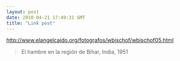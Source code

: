 ```yaml
---
layout: post
date: 2010-04-21 17:49:31 GMT
title: "Link post"
---
```

<http://www.elangelcaido.org/fotografos/wbischof/wbischof05.html>

> El hambre en la región de Bihar, India, 1951
